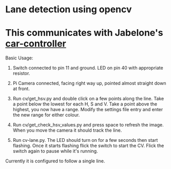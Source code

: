 # Lane detection using opencv

# This communicates with Jabelone's [car-controller](https://github.com/jabelone/car-controller/)

Basic Usage:

1) Switch connected to pin 11 and ground.  LED on pin 40 with appropriate resistor.

2) Pi Camera connected, facing right way up, pointed almost straight down at front.

3) Run cv/get_hsv.py and double click on a few points along the line.  Take a point below the lowest for each H, S and V.  Take a point above the highest, you now have a range.  Modify the settings file entry and enter the new range for either colour.

4) Run cv/get_check_hsv_values.py and press space to refresh the image.  When you move the camera it should track the line.

5) Run cv-lane.py.  The LED should turn on for a few seconds then start flashing.  Once it starts flashing flick the switch to start the CV.  Flick the switch again to pause while it's running.

Currently it is configured to follow a single line.

